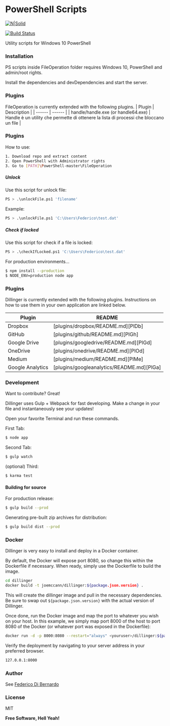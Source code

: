 # PowerShell Scripts

[![N|Solid](https://cldup.com/dTxpPi9lDf.thumb.png)](https://nodesource.com/products/nsolid)

[![Build Status](https://travis-ci.org/joemccann/dillinger.svg?branch=master)](https://travis-ci.org/joemccann/dillinger)

Utility scripts for Windows 10 PowerShell

### Installation

PS scripts inside FileOperation folder requires Windows 10, PowerShell and admin/root rights.

Install the dependencies and devDependencies and start the server.

### Plugins

FileOperation is currently extended with the following plugins. 
| Plugin | Description |
| ------ | ------ |
| handle/handle.exe (or handle64.exe) | Handle è un utility che permette di ottenere la lista di processi che bloccano un file |

### Plugins

How to use:
```sh
1. Download repo and extract content
2. Open PowerShell with Administrator rights
3. Go to [PATH]\PowerShell-master\FileOperation
```
##### Unlock
Use this script for unlock file:
```sh
PS > .\unlockFile.ps1 'filename'
```
Example:
```sh
PS > .\unlockFile.ps1 'C:\Users\Federico\test.dat'
```
##### Check if locked
Use this script for check if a file is locked:
```sh
PS > .\checkIfLocked.ps1 'C:\Users\Federico\test.dat'
```

For production environments...

```sh
$ npm install --production
$ NODE_ENV=production node app
```

### Plugins

Dillinger is currently extended with the following plugins. Instructions on how to use them in your own application are linked below.

| Plugin | README |
| ------ | ------ |
| Dropbox | [plugins/dropbox/README.md][PlDb] |
| GitHub | [plugins/github/README.md][PlGh] |
| Google Drive | [plugins/googledrive/README.md][PlGd] |
| OneDrive | [plugins/onedrive/README.md][PlOd] |
| Medium | [plugins/medium/README.md][PlMe] |
| Google Analytics | [plugins/googleanalytics/README.md][PlGa] |


### Development

Want to contribute? Great!

Dillinger uses Gulp + Webpack for fast developing.
Make a change in your file and instantaneously see your updates!

Open your favorite Terminal and run these commands.

First Tab:
```sh
$ node app
```

Second Tab:
```sh
$ gulp watch
```

(optional) Third:
```sh
$ karma test
```
#### Building for source
For production release:
```sh
$ gulp build --prod
```
Generating pre-built zip archives for distribution:
```sh
$ gulp build dist --prod
```
### Docker
Dillinger is very easy to install and deploy in a Docker container.

By default, the Docker will expose port 8080, so change this within the Dockerfile if necessary. When ready, simply use the Dockerfile to build the image.

```sh
cd dillinger
docker build -t joemccann/dillinger:${package.json.version} .
```
This will create the dillinger image and pull in the necessary dependencies. Be sure to swap out `${package.json.version}` with the actual version of Dillinger.

Once done, run the Docker image and map the port to whatever you wish on your host. In this example, we simply map port 8000 of the host to port 8080 of the Docker (or whatever port was exposed in the Dockerfile):

```sh
docker run -d -p 8000:8080 --restart="always" <youruser>/dillinger:${package.json.version}
```

Verify the deployment by navigating to your server address in your preferred browser.

```sh
127.0.0.1:8000
```

### Author

See [Federico Di Bernardo](https://www.linkedin.com/in/federico-di-bernardo-373ba7a9)

### License

MIT

**Free Software, Hell Yeah!**

